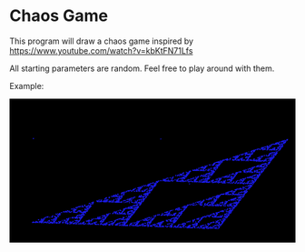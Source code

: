 Chaos Game
==========

This program will draw a chaos game inspired by https://www.youtube.com/watch?v=kbKtFN71Lfs

All starting parameters are random. Feel free to play around with them.

Example:

![Example](/example.png?raw=true "Example Output")